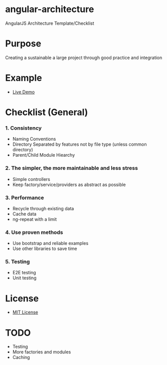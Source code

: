 angular-architecture
====================

AngularJS Architecture Template/Checklist

# Purpose
Creating a sustainable a large project through good practice and integration

# Example
* [Live Demo] 

# Checklist (General)
### 1. Consistency
* Naming Conventions
* Directory Separated by features not by file type (unless common directory)
* Parent/Child Module Hiearchy

### 2. The simpler, the more maintainable and less stress
* Simple controllers
* Keep factory/service/providers as abstract as possible

### 3. Performance
* Recycle through existing data
* Cache data
* ng-repeat with a limit

### 4. Use proven methods
* Use bootstrap and reliable examples
* Use other libraries to save time

### 5. Testing
* E2E testing 
* Unit testing


# License
* [MIT License]

[Live Demo]:http://tak215.github.io/angular-architecture/dashboard.html
[MIT License]:http://en.wikipedia.org/wiki/MIT_License

# TODO
* Testing
* More factories and modules
* Caching